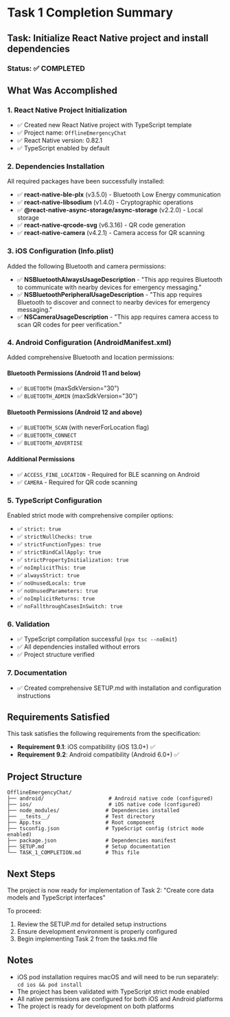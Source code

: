 # Task 1 Completion Summary

## Task: Initialize React Native project and install dependencies

### Status: ✅ COMPLETED

## What Was Accomplished

### 1. React Native Project Initialization
- ✅ Created new React Native project with TypeScript template
- ✅ Project name: `OfflineEmergencyChat`
- ✅ React Native version: 0.82.1
- ✅ TypeScript enabled by default

### 2. Dependencies Installation
All required packages have been successfully installed:

- ✅ **react-native-ble-plx** (v3.5.0) - Bluetooth Low Energy communication
- ✅ **react-native-libsodium** (v1.4.0) - Cryptographic operations
- ✅ **@react-native-async-storage/async-storage** (v2.2.0) - Local storage
- ✅ **react-native-qrcode-svg** (v6.3.16) - QR code generation
- ✅ **react-native-camera** (v4.2.1) - Camera access for QR scanning

### 3. iOS Configuration (Info.plist)
Added the following Bluetooth and camera permissions:

- ✅ **NSBluetoothAlwaysUsageDescription** - "This app requires Bluetooth to communicate with nearby devices for emergency messaging."
- ✅ **NSBluetoothPeripheralUsageDescription** - "This app requires Bluetooth to discover and connect to nearby devices for emergency messaging."
- ✅ **NSCameraUsageDescription** - "This app requires camera access to scan QR codes for peer verification."

### 4. Android Configuration (AndroidManifest.xml)
Added comprehensive Bluetooth and location permissions:

#### Bluetooth Permissions (Android 11 and below)
- ✅ `BLUETOOTH` (maxSdkVersion="30")
- ✅ `BLUETOOTH_ADMIN` (maxSdkVersion="30")

#### Bluetooth Permissions (Android 12 and above)
- ✅ `BLUETOOTH_SCAN` (with neverForLocation flag)
- ✅ `BLUETOOTH_CONNECT`
- ✅ `BLUETOOTH_ADVERTISE`

#### Additional Permissions
- ✅ `ACCESS_FINE_LOCATION` - Required for BLE scanning on Android
- ✅ `CAMERA` - Required for QR code scanning

### 5. TypeScript Configuration
Enabled strict mode with comprehensive compiler options:

- ✅ `strict: true`
- ✅ `strictNullChecks: true`
- ✅ `strictFunctionTypes: true`
- ✅ `strictBindCallApply: true`
- ✅ `strictPropertyInitialization: true`
- ✅ `noImplicitThis: true`
- ✅ `alwaysStrict: true`
- ✅ `noUnusedLocals: true`
- ✅ `noUnusedParameters: true`
- ✅ `noImplicitReturns: true`
- ✅ `noFallthroughCasesInSwitch: true`

### 6. Validation
- ✅ TypeScript compilation successful (`npx tsc --noEmit`)
- ✅ All dependencies installed without errors
- ✅ Project structure verified

### 7. Documentation
- ✅ Created comprehensive SETUP.md with installation and configuration instructions

## Requirements Satisfied

This task satisfies the following requirements from the specification:

- **Requirement 9.1**: iOS compatibility (iOS 13.0+) ✅
- **Requirement 9.2**: Android compatibility (Android 6.0+) ✅

## Project Structure

```
OfflineEmergencyChat/
├── android/                     # Android native code (configured)
├── ios/                         # iOS native code (configured)
├── node_modules/               # Dependencies installed
├── __tests__/                  # Test directory
├── App.tsx                     # Root component
├── tsconfig.json               # TypeScript config (strict mode enabled)
├── package.json                # Dependencies manifest
├── SETUP.md                    # Setup documentation
└── TASK_1_COMPLETION.md        # This file
```

## Next Steps

The project is now ready for implementation of Task 2: "Create core data models and TypeScript interfaces"

To proceed:
1. Review the SETUP.md for detailed setup instructions
2. Ensure development environment is properly configured
3. Begin implementing Task 2 from the tasks.md file

## Notes

- iOS pod installation requires macOS and will need to be run separately: `cd ios && pod install`
- The project has been validated with TypeScript strict mode enabled
- All native permissions are configured for both iOS and Android platforms
- The project is ready for development on both platforms
